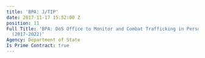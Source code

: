 ```yaml
---
title: 'BPA: J/TIP'
date: 2017-11-17 15:52:00 Z
position: 11
Full Title: 'BPA: DoS Office to Monitor and Combat Trafficking in Persons (J/TIP)
  (2017-2022)'
Agency: Department of State
Is Prime Contract: true
---
```


